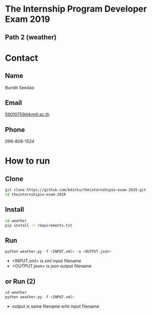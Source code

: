 # The Internship Program Developer Exam 2019
## Path 2 (weather)

# Contact
## Name
Bundit Seedao

## Email
59010759@kmitl.ac.th

## Phone
099-806-1524

# How to run
## Clone
```sh
git clone https://github.com/bdintu/theinternshipio-exam-2019.git
cd theinternshipio-exam-2019
```

## Install
```sh
cd weather
pip install -r requirements.txt
```

## Run
```python
python weather.py -f <INPUT.xml> -o <OUTPUT.json>
```

- <INPUT.xml> is xml input filename
- <OUTPUT.json> is json output filename

## or Run (2)
```python
cd weather
python weather.py -f <INPUT.xml>
```
- output is same filename wiht input filename

